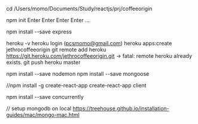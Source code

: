 cd /Users/momo/Documents/Study/reactjs/prj/coffeeorigin

npm init
Enter Enter Enter Enter ...

npm install --save express

heroku -v
heroku login (pcsmomo@gmail.com)
heroku apps:create jethrocoffeeorigin
git remote add heroku https://git.heroku.com/jethrocoffeeorigin.git
-> fatal: remote heroku already exists.
git push heroku master

npm install --save nodemon
npm install --save mongoose

//npm install -g create-react-app
create-react-app client

npm install --save concurrently

// setup mongodb on local
https://treehouse.github.io/installation-guides/mac/mongo-mac.html
